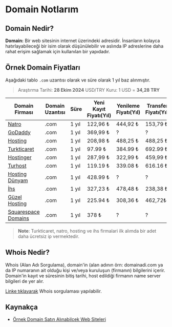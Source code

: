 # Domain Notlarım

## Domain Nedir?

**Domain:** Bir web sitesinin internet üzerindeki adresidir. İnsanların kolayca hatırlayabileceği bir isim olarak düşünülebilir ve aslında IP adreslerine daha rahat erişim sağlamak için kullanılan bir yapıdadır.

## Örnek Domain Fiyatları

Aşağıdaki tablo `.com` uzantısı olarak ve süre olarak 1 yıl baz alınmıştır.

> Araştırma Tarihi: **28 Ekim 2024**
> USD/TRY Kuru: 1 USD = **34,28 TRY**

| Domain Firması                                                      | Domain Uzantısı | Süre  | Yeni Kayıt Fiyatı(Yıl) | Yenileme Fiyatı(Yıl) | Transfer Fiyatı(Yıl) |
| ------------------------------------------------------------------- | --------------- | ----- | ---------------------- | -------------------- | -------------------- |
| [Natro](https://www.natro.com/domain-sorgulama)                     | .com            | 1 yıl | 122,96 ₺               | 444,92 ₺             | 153,79 ₺             |
| [GoDaddy](https://www.godaddy.com/tr-tr/domain)                     | .com            | 1 yıl | 369,99 ₺               | ?                    | ?                    |
| [Hosting](https://www.hosting.com.tr/domain/domain-sorgulama/)      | .com            | 1 yıl | 208,98 ₺               | 488,25 ₺             | 488,25 ₺             |
| [Turkticaret](https://www.turkticaret.net/domain-sorgulama)         | .com            | 1 yıl | 97.99 ₺                | 384.99 ₺             | 692.99 ₺             |
| [Hostinger](https://www.hostinger.com/domain-name-search)           | .com            | 1 yıl | 287,99 ₺               | 322,99 ₺             | 459,99 ₺             |
| [Turhost](https://www.turhost.com/domain/domain-sorgulama/)         | .com            | 1 yıl | 119.19 ₺               | 339.08 ₺             | 616.16 ₺             |
| [Hosting Dünyam](https://hostingdunyam.com.tr/domain-sorgulama.php) | .com            | 1 yıl | 428.99 ₺               | ?                    | ?                    |
| [İhs](https://www.ihs.com.tr/domain/alan-adi-domain-tescili.html)   | .com            | 1 yıl | 327,23 ₺               | 478,48 ₺             | 238,38 ₺             |
| [Güzel Hosting](https://www.guzel.net.tr/orderdomain.php)           | .com            | 1 yıl | 225.94 ₺               | 308,36 ₺             | 462,72₺              |
| [Squarespace Domains](https://domains.squarespace.com/)             | .com            | 1 yıl | 378 ₺                  | ?                    | ?                    |

> **Note**: Turkticaret, natro, hosting ve ihs firmalari ilk alımda bir adet daha ücretsiz ip vermektedir.

## Whois Nedir?

Whois (Alan Adı Sorgulama), domain'in (alan adının örn: domainadi.com ya da IP numaranın ait olduğu kişi ve/veya kuruluşun (firmanın) bilgilerini içerir. Domain'in kayıt ve süresinin bitiş tarihi, host edildiği firmanın name server bilgileri de yer alır.

[Linke tıklayarak](https://who.is/) Whois sorgulaması yapılabilir.

## Kaynakça

- [Örnek Domain Satın Alınabilcek Web Siteleri](https://www.dopinger.com/tr/blog/en-iyi-domain-firmalari)
